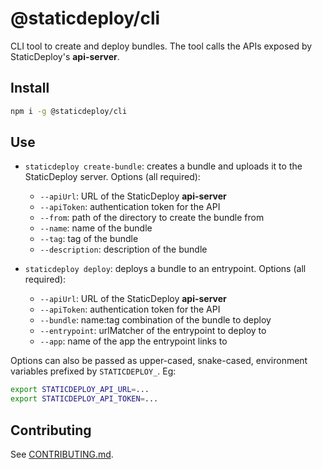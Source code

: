 # @staticdeploy/cli

CLI tool to create and deploy bundles. The tool calls the APIs exposed by
StaticDeploy's **api-server**.

## Install

```sh
npm i -g @staticdeploy/cli
```

## Use

- `staticdeploy create-bundle`: creates a bundle and uploads it to the
  StaticDeploy server. Options (all required):

  - `--apiUrl`: URL of the StaticDeploy **api-server**
  - `--apiToken`: authentication token for the API
  - `--from`: path of the directory to create the bundle from
  - `--name`: name of the bundle
  - `--tag`: tag of the bundle
  - `--description`: description of the bundle

- `staticdeploy deploy`: deploys a bundle to an entrypoint. Options (all
  required):

  - `--apiUrl`: URL of the StaticDeploy **api-server**
  - `--apiToken`: authentication token for the API
  - `--bundle`: name:tag combination of the bundle to deploy
  - `--entrypoint`: urlMatcher of the entrypoint to deploy to
  - `--app`: name of the app the entrypoint links to

Options can also be passed as upper-cased, snake-cased, environment variables
prefixed by `STATICDEPLOY_`. Eg:

```sh
export STATICDEPLOY_API_URL=...
export STATICDEPLOY_API_TOKEN=...
```

## Contributing

See [CONTRIBUTING.md](CONTRIBUTING.md).
